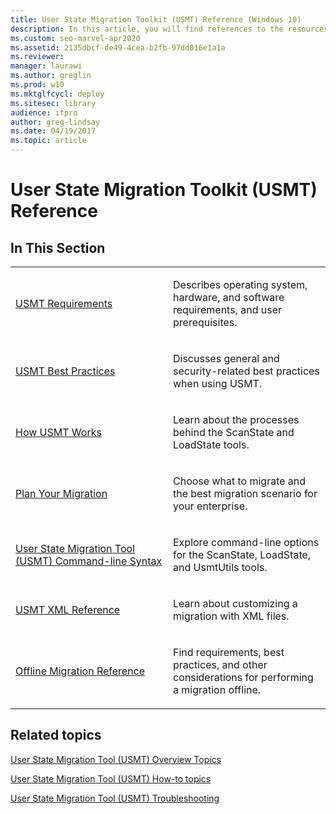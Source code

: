 ```yaml
---
title: User State Migration Toolkit (USMT) Reference (Windows 10)
description: In this article, you will find references to the resources for the User State Migration Toolkit (USMT).
ms.custom: seo-marvel-apr2020
ms.assetid: 2135dbcf-de49-4cea-b2fb-97dd016e1a1a
ms.reviewer: 
manager: laurawi
ms.author: greglin
ms.prod: w10
ms.mktglfcycl: deploy
ms.sitesec: library
audience: itpro
author: greg-lindsay
ms.date: 04/19/2017
ms.topic: article
---
```


# User State Migration Toolkit (USMT) Reference


## In This Section


<table>
<colgroup>
<col width="50%" />
<col width="50%" />
</colgroup>
<tbody>
<tr class="odd">
<td align="left"><p><a href="usmt-requirements.md" data-raw-source="[USMT Requirements](usmt-requirements.md)">USMT Requirements</a></p></td>
<td align="left"><p>Describes operating system, hardware, and software requirements, and user prerequisites.</p></td>
</tr>
<tr class="even">
<td align="left"><p><a href="usmt-best-practices.md" data-raw-source="[USMT Best Practices](usmt-best-practices.md)">USMT Best Practices</a></p></td>
<td align="left"><p>Discusses general and security-related best practices when using USMT.</p></td>
</tr>
<tr class="odd">
<td align="left"><p><a href="usmt-how-it-works.md" data-raw-source="[How USMT Works](usmt-how-it-works.md)">How USMT Works</a></p></td>
<td align="left"><p>Learn about the processes behind the ScanState and LoadState tools.</p></td>
</tr>
<tr class="even">
<td align="left"><p><a href="usmt-plan-your-migration.md" data-raw-source="[Plan Your Migration](usmt-plan-your-migration.md)">Plan Your Migration</a></p></td>
<td align="left"><p>Choose what to migrate and the best migration scenario for your enterprise.</p></td>
</tr>
<tr class="odd">
<td align="left"><p><a href="usmt-command-line-syntax.md" data-raw-source="[User State Migration Tool (USMT) Command-line Syntax](usmt-command-line-syntax.md)">User State Migration Tool (USMT) Command-line Syntax</a></p></td>
<td align="left"><p>Explore command-line options for the ScanState, LoadState, and UsmtUtils tools.</p></td>
</tr>
<tr class="even">
<td align="left"><p><a href="usmt-xml-reference.md" data-raw-source="[USMT XML Reference](usmt-xml-reference.md)">USMT XML Reference</a></p></td>
<td align="left"><p>Learn about customizing a migration with XML files.</p></td>
</tr>
<tr class="odd">
<td align="left"><p><a href="offline-migration-reference.md" data-raw-source="[Offline Migration Reference](offline-migration-reference.md)">Offline Migration Reference</a></p></td>
<td align="left"><p>Find requirements, best practices, and other considerations for performing a migration offline.</p></td>
</tr>
</tbody>
</table>

 

## Related topics


[User State Migration Tool (USMT) Overview Topics](usmt-topics.md)

[User State Migration Tool (USMT) How-to topics](usmt-how-to.md)

[User State Migration Tool (USMT) Troubleshooting](usmt-troubleshooting.md)

 

 





